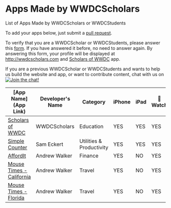 # Apps Made by WWDCScholars

List of Apps Made by WWDCScholars or WWDCStudents

To add your apps below, just submit a [pull request](https://github.com/WWDCScholars/Apps-Made-By-WWDCScholars/pulls).

To verify that you are a WWDCScholar or WWDCStudents, please answer this [form](http://wwdcscholarsform.heroku.com). If you have answered it before, no need to answer again. By answering this form, your profile will be displayed at http://wwdcscholars.com and [Scholars of WWDC](https://itunes.apple.com/us/app/scholars-of-wwdc/id999731893?mt=8) app.

If you are a previous WWDCScholar or WWDCStudents and wants to help us build the website and app, or want to contribute content, chat with us on [![Join the chat!](https://img.shields.io/badge/WWDCScholars-JOIN%20CHAT-604887.svg)](https://gitter.im/WWDCScholars/WWDCScholarsHQ)
<!-- Insert your apps below after the last line -->
<!-- Watch out for columns, you must have 9 pipes -->
<!-- Add your name if you have developed it and not your parent's name -->
<!-- You can add as many as you can -->

| [App Name](App Link)| Developer's Name | Category | iPhone | iPad | &#63743; Watch | &#63743; TV | Mac App |
| ------------------- | ---------------- | -------- | ------ | ---- | -------------- | ----------- | ------- |
| [Scholars of WWDC](https://itunes.apple.com/us/app/scholars-of-wwdc/id999731893?mt=8)| WWDCScholars | Education | YES | YES | YES | YES | N/A | N/A 
| [Simple Counter](https://geo.itunes.apple.com/us/app/simple-counter-count-everything!/id961653412?mt=8)| Sam Eckert | Utilities & Productivity | YES | YES | YES | N/A | N/A | N/A 
| [AffordIt](https://itunes.apple.com/us/app/affordit-budget-tracker/id915828557?mt=8)| Andrew Walker | Finance | YES | NO | YES | N/A | N/A | N/A 
| [Mouse Times - California](https://itunes.apple.com/us/app/mouse-times-california/id1037614431?mt=8)| Andrew Walker | Travel | YES | NO | YES | N/A | N/A | N/A 
| [Mouse Times - Florida](https://itunes.apple.com/us/app/mouse-times-florida/id1021402097?mt=8)| Andrew Walker | Travel | YES | NO | YES | N/A | N/A | N/A 
